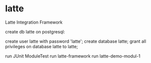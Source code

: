 # latte
Latte Integration Framework

create db latte on postgresql:

create user latte with password 'latte';
create database latte;
grant all privileges on database latte to latte;

run JUnit ModuleTest
run latte-framework
run latte-demo-modul-1